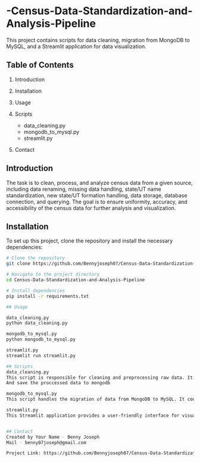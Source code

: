 # -Census-Data-Standardization-and-Analysis-Pipeline
This project contains scripts for data cleaning, migration from MongoDB to MySQL, and a Streamlit application for data visualization.

## Table of Contents

1. Introduction
2. Installation
3. Usage
4. Scripts
   - data_cleaning.py
   - mongodb_to_mysql.py
   - streamlit.py

5. Contact

## Introduction

The task is to clean, process, and analyze census data from a given source, including data renaming, missing data handling, state/UT name standardization, 
new state/UT formation handling, data storage, database connection, and querying. The goal is to ensure uniformity, accuracy, and accessibility of the 
census data for further analysis and visualization.


## Installation

To set up this project, clone the repository and install the necessary dependencies:

```bash
# Clone the repository
git clone https://github.com/Bennyjoseph07/Census-Data-Standardization-and-Analysis-Pipeline.git

# Navigate to the project directory
cd Census-Data-Standardization-and-Analysis-Pipeline

# Install dependencies
pip install -r requirements.txt

## Usage

data_cleaning.py
python data_cleaning.py

mongodb_to_mysql.py
python mongodb_to_mysql.py

streamlit.py
streamlit run streamlit.py

## Scripts
data_cleaning.py
This script is responsible for cleaning and preprocessing raw data. It includes functions to handle missing values, normalize data, and other preprocessing tasks.
And save the proccessed data to mongodb

mongodb_to_mysql.py
This script handles the migration of data from MongoDB to MySQL. It connects to both databases, fetches data from MongoDB, and inserts it into MySQL tables.

streamlit.py
This Streamlit application provides a user-friendly interface for visualizing the processed data. It includes various interactive components to explore the data.


## Contact
Created by Your Name - Benny Joseph
Mail - benny07joseph@gmail.com

Project Link: https://github.com/Bennyjoseph07/Census-Data-Standardization-and-Analysis-Pipeline
